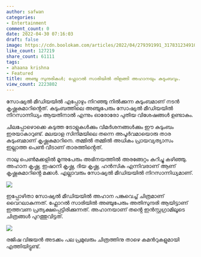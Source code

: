 ```yaml
---
author: safwan
categories:
- Entertainment
comment_count: 0
date: 2022-04-30 07:16:03
draft: false
image: https://cdn.boolokam.com/articles/2022/04/279391991_3178312349104759_5415940616161517228_n-1024x750.jpg
like_count: 127219
share_count: 61111
tags:
- ahaana krishna
- Featured
title: അഞ്ചു സുന്ദരികൾ; ഫ്ലോറൽ സാരിയിൽ തിളങ്ങി അഹാനയും കുടുംബവും.
view_count: 2223802
---
```


സോഷ്യൽ മീഡിയയിൽ എപ്പോഴും നിറഞ്ഞു നിൽക്കുന്ന കുടുംബമാണ് നടൻ കൃഷ്ണകുമാറിൻ്റെത്. കുടുംബത്തിലെ അഞ്ചുപേരും സോഷ്യൽ മീഡിയയിൽ നിറസാന്നിധ്യം ആയതിനാൽ എന്നും ഓരോരോ പുതിയ വിശേഷങ്ങൾ ഉണ്ടാകും.

ചിലപ്പോഴൊക്കെ കടുത്ത ട്രോളുകൾക്കും വിമർശനങ്ങൾക്കും ഈ കുടുംബം ഇരയാകാറുണ്ട്. മലയാള സിനിമയിലെ തന്നെ അപൂർവമായൊരു താര കുടുംബമാണ് കൃഷ്ണകുമാറിനെ. തമ്മിൽ തമ്മിൽ അധികം പ്രായവ്യത്യാസം ഇല്ലാത്ത പെൺ വീടാണ് താരത്തിൻ്റെത്.

നാലു പെൺമക്കളിൽ മൂന്നുപേരും അഭിനയത്തിൽ അരങ്ങേറ്റം കുറിച്ചു കഴിഞ്ഞു. അഹാന കൃഷ്ണ, ഇഷാനി കൃഷ്ണ, ദിയ കൃഷ്ണ, ഹൻസിക എന്നിവരാണ് ആണ് കൃഷ്ണകുമാറിൻ്റെ മക്കൾ. എല്ലാവരും സോഷ്യൽ മീഡിയയിൽ നിറസാന്നിധ്യമാണ്.

![](https://cdn.boolokam.com/articles/2022/04/279391991_3178312349104759_5415940616161517228_n-1024x750.jpg)

ഇപ്പോഴിതാ സോഷ്യൽ മീഡിയയിൽ അഹാന പങ്കുവെച്ച് ചിത്രമാണ് വൈറലാകുന്നത്. ഫ്ലോറൽ സാരിയിൽ അഞ്ചുപേരും അതിസുന്ദരി ആയിട്ടാണ് ഇത്തവണ പ്രത്യക്ഷപ്പെട്ടിരിക്കുന്നത്. അഹാനയാണ് തൻ്റെ ഇൻസ്റ്റഗ്രാമിലൂടെ ചിത്രങ്ങൾ പുറത്തുവിട്ടത്.

![](https://cdn.boolokam.com/articles/2022/04/279491218_5143220849074557_8989578229700250889_n-1024x750.jpg)

രജിഷ വിജയൻ അടക്കം പല പ്രമുഖരും ചിത്രത്തിനു താഴെ കമൻറുകളുമായി എത്തിയിട്ടുണ്ട്.